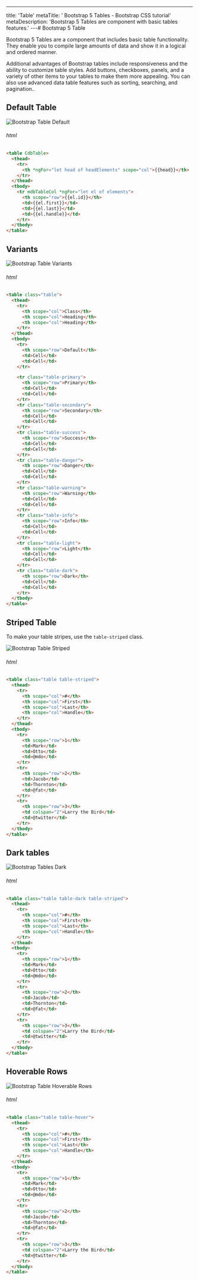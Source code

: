 ---
title: 'Table'
metaTitle: ' Bootstrap 5 Tables - Bootstrap CSS tutorial'
metaDescription: 'Bootstrap 5 Tables are component with basic tables features.'
---# Bootstrap 5 Table

Bootstrap 5 Tables are a component that includes basic table functionality. They enable you to compile large amounts of data and show it in a logical and ordered manner.

Additional advantages of Bootstrap tables include responsiveness and the ability to customize table styles. Add buttons, checkboxes, panels, and a variety of other items to your tables to make them more appealing. You can also use advanced data table features such as sorting, searching, and pagination..

## Default Table

![Bootstrap Table Default](./images/table1.png)

###### html

```html
<table CdbTable>
  <thead>
    <tr>
      <th *ngFor="let head of headElements" scope="col">{{head}}</th>
    </tr>
  </thead>
  <tbody>
    <tr mdbTableCol *ngFor="let el of elements">
      <th scope="row">{{el.id}}</th>
      <td>{{el.first}}</td>
      <td>{{el.last}}</td>
      <td>{{el.handle}}</td>
    </tr>
  </tbody>
</table>
```

## Variants

![Bootstrap Table Variants](./images/table2.png)

###### html

```html
<table class="table">
  <thead>
    <tr>
      <th scope="col">Class</th>
      <th scope="col">Heading</th>
      <th scope="col">Heading</th>
    </tr>
  </thead>
  <tbody>
    <tr>
      <th scope="row">Default</th>
      <td>Cell</td>
      <td>Cell</td>
    </tr>

    <tr class="table-primary">
      <th scope="row">Primary</th>
      <td>Cell</td>
      <td>Cell</td>
    </tr>
    <tr class="table-secondary">
      <th scope="row">Secondary</th>
      <td>Cell</td>
      <td>Cell</td>
    </tr>
    <tr class="table-success">
      <th scope="row">Success</th>
      <td>Cell</td>
      <td>Cell</td>
    </tr>
    <tr class="table-danger">
      <th scope="row">Danger</th>
      <td>Cell</td>
      <td>Cell</td>
    </tr>
    <tr class="table-warning">
      <th scope="row">Warning</th>
      <td>Cell</td>
      <td>Cell</td>
    </tr>
    <tr class="table-info">
      <th scope="row">Info</th>
      <td>Cell</td>
      <td>Cell</td>
    </tr>
    <tr class="table-light">
      <th scope="row">Light</th>
      <td>Cell</td>
      <td>Cell</td>
    </tr>
    <tr class="table-dark">
      <th scope="row">Dark</th>
      <td>Cell</td>
      <td>Cell</td>
    </tr>
  </tbody>
</table>
```

## Striped Table

To make your table stripes, use the `table-striped` class.

![Bootstrap Table Striped](./images/table3.png)

###### html

```html
<table class="table table-striped">
  <thead>
    <tr>
      <th scope="col">#</th>
      <th scope="col">First</th>
      <th scope="col">Last</th>
      <th scope="col">Handle</th>
    </tr>
  </thead>
  <tbody>
    <tr>
      <th scope="row">1</th>
      <td>Mark</td>
      <td>Otto</td>
      <td>@mdo</td>
    </tr>
    <tr>
      <th scope="row">2</th>
      <td>Jacob</td>
      <td>Thornton</td>
      <td>@fat</td>
    </tr>
    <tr>
      <th scope="row">3</th>
      <td colspan="2">Larry the Bird</td>
      <td>@twitter</td>
    </tr>
  </tbody>
</table>
```

## Dark tables

![Bootstrap Tables Dark](./images/table4.png)

###### html

```html
<table class="table table-dark table-striped">
  <thead>
    <tr>
      <th scope="col">#</th>
      <th scope="col">First</th>
      <th scope="col">Last</th>
      <th scope="col">Handle</th>
    </tr>
  </thead>
  <tbody>
    <tr>
      <th scope="row">1</th>
      <td>Mark</td>
      <td>Otto</td>
      <td>@mdo</td>
    </tr>
    <tr>
      <th scope="row">2</th>
      <td>Jacob</td>
      <td>Thornton</td>
      <td>@fat</td>
    </tr>
    <tr>
      <th scope="row">3</th>
      <td colspan="2">Larry the Bird</td>
      <td>@twitter</td>
    </tr>
  </tbody>
</table>
```

## Hoverable Rows

![Bootstrap Table Hoverable Rows](./images/table5.png)

###### html

```html
<table class="table table-hover">
  <thead>
    <tr>
      <th scope="col">#</th>
      <th scope="col">First</th>
      <th scope="col">Last</th>
      <th scope="col">Handle</th>
    </tr>
  </thead>
  <tbody>
    <tr>
      <th scope="row">1</th>
      <td>Mark</td>
      <td>Otto</td>
      <td>@mdo</td>
    </tr>
    <tr>
      <th scope="row">2</th>
      <td>Jacob</td>
      <td>Thornton</td>
      <td>@fat</td>
    </tr>
    <tr>
      <th scope="row">3</th>
      <td colspan="2">Larry the Bird</td>
      <td>@twitter</td>
    </tr>
  </tbody>
</table>
```
